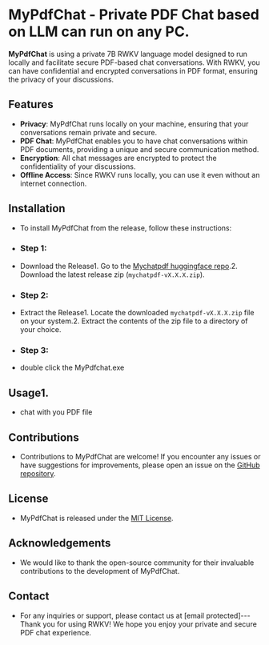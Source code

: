 # MyPdfChat - Private PDF Chat based on LLM can run on any PC.

**MyPdfChat** is using a private 7B RWKV language model designed to run locally and facilitate secure PDF-based chat conversations. With RWKV, you can have confidential and encrypted conversations in PDF format, ensuring the privacy of your discussions.
## Features
- **Privacy**: MyPdfChat runs locally on your machine, ensuring that your conversations remain private and secure.
- **PDF Chat**: MyPdfChat enables you to have chat conversations within PDF documents, providing a unique and secure communication method.
- **Encryption**: All chat messages are encrypted to protect the confidentiality of your discussions.
- **Offline Access**: Since RWKV runs locally, you can use it even without an internet connection.
## Installation
- To install MyPdfChat from the release, follow these instructions:
- ### Step 1:
- Download the Release1. Go to the [Mychatpdf huggingface repo](https://huggingface.co/MyPdfChat/MyPdfChat).2. Download the latest release zip (`mychatpdf-vX.X.X.zip`).
- ### Step 2:
- Extract the Release1. Locate the downloaded `mychatpdf-vX.X.X.zip` file on your system.2. Extract the contents of the zip file to a directory of your choice.
- ### Step 3:
- double click the MyPdfchat.exe
## Usage1.
- chat with you PDF file
## Contributions
- Contributions to MyPdfChat are welcome! If you encounter any issues or have suggestions for improvements, please open an issue on the [GitHub repository](https://github.com/mypdfchat/MypdfChat).
## License
- MyPdfChat is released under the [MIT License](https://opensource.org/licenses/MIT).
## Acknowledgements
- We would like to thank the open-source community for their invaluable contributions to the development of MyPdfChat.
## Contact
- For any inquiries or support, please contact us at [email protected]---Thank you for using RWKV! We hope you enjoy your private and secure PDF chat experience.
